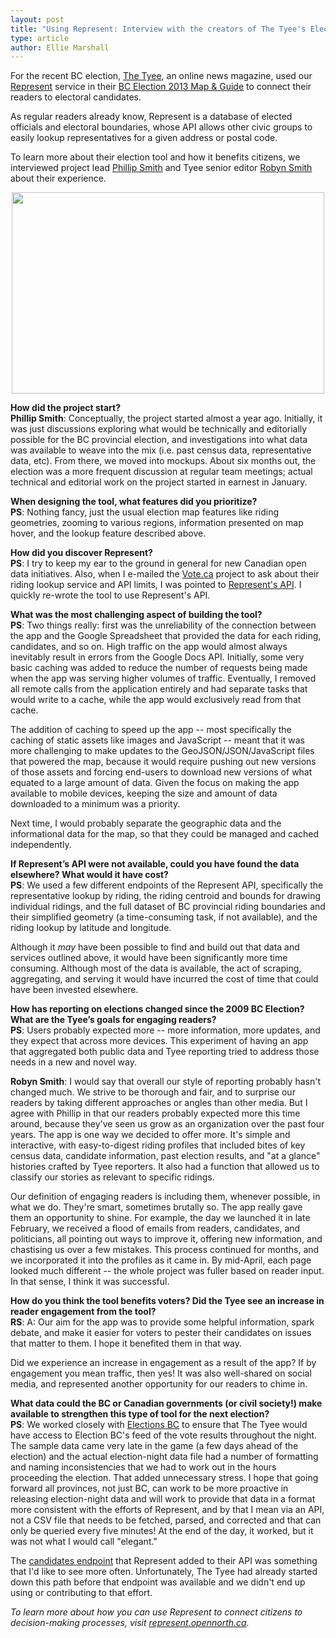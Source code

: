 ```yaml
---
layout: post
title: "Using Represent: Interview with the creators of The Tyee's Election Map"
type: article
author: Ellie Marshall
---
```

For the recent BC election, [The Tyee](http://www.thetyee.ca), an online news magazine, used our [Represent](http://represent.opennorth.ca) service in their [BC Election 2013 Map & Guide](http://election.thetyee.ca/) to connect their readers to electoral candidates.

As regular readers already know, Represent is a database of elected officials and electoral boundaries, whose API allows other civic groups to easily lookup representatives for a given address or postal code.

To learn more about their election tool and how it benefits citizens, we interviewed project lead [Phillip Smith](http://www.phillipadsmith.com/) and Tyee senior editor [Robyn Smith](http://thetyee.ca/Bios/Robyn_Smith/) about their experience.

<p style="text-align: center;"><img src="http://blog.opennorth.ca/img/blog/2013-06-20-the-tyee-map.jpg" width="500" height="322" alt=""></p>  

**How did the project start?** <br>
**Phillip Smith**: Conceptually, the project started almost a year ago. Initially, it was just discussions exploring what would be technically and editorially possible for the BC provincial election, and investigations into what data was available to weave into the mix (i.e. past census data, representative data, etc). From there, we moved into mockups. About six months out, the election was a more frequent discussion at regular team meetings; actual technical and editorial work on the project started in earnest in January. 

**When designing the tool, what features did you prioritize?**<br>
**PS**: Nothing fancy, just the usual election map features like riding geometries, zooming to various regions, information presented on map hover, and the lookup feature described above.

**How did you discover Represent?**<br>
**PS**: I try to keep my ear to the ground in general for new Canadian open data initiatives. Also, when I e-mailed the [Vote.ca](http://www.vote.ca) project to ask about their riding lookup service and API limits, I was pointed to [Represent's API](http://represent.opennorth.ca/API). I quickly re-wrote the tool to use Represent's API. 

**What was the most challenging aspect of building the tool?**<br>
**PS**: Two things really: first was the unreliability of the connection between the app and the Google Spreadsheet that provided the data for each riding, candidates, and so on. High traffic on the app would almost always inevitably result in errors from the Google Docs API. Initially, some very basic caching was added to reduce the number of requests being made when the app was serving higher volumes of traffic. Eventually, I removed all remote calls from the application entirely and had separate tasks that would write to a cache, while the app would exclusively read from that cache. 

The addition of caching to speed up the app -- most specifically the caching of static assets like images and JavaScript -- meant that it was more challenging to make updates to the GeoJSON/JSON/JavaScript files that powered the map, because it would require pushing out new versions of those assets and forcing end-users to download new versions of what equated to a large amount of data. Given the focus on making the app available to mobile devices, keeping the size and amount of data downloaded to a minimum was a priority.  

Next time, I would probably separate the geographic data and the informational data for the map, so that they could be managed and cached independently. 

**If Represent’s API were not available, could you have found the data elsewhere? What would it have cost?** <br>
**PS**: We used a few different endpoints of the Represent API, specifically the representative lookup by riding, the riding centroid and bounds for drawing individual ridings, and the full dataset of BC provincial riding boundaries and their simplified geometry (a time-consuming task, if not available), and the riding lookup by latitude and longitude. 

Although it *may* have been possible to find and build out that data and services outlined above, it would have been significantly more time consuming. Although most of the data is available, the act of scraping, aggregating, and serving it would have incurred the cost of time that could have been invested elsewhere.

**How has reporting on elections changed since the 2009 BC Election? What are the Tyee’s goals for engaging readers?**<br>
**PS**: Users probably expected more -- more information, more updates, and they expect that across more devices. This experiment of having an app that aggregated both public data and Tyee reporting tried to address those needs in a new and novel way.

**Robyn Smith**: I would say that overall our style of reporting probably hasn't changed much. We strive to be thorough and fair, and to surprise our readers by taking different approaches or angles than other media. But I agree with Phillip in that our readers probably expected more this time around, because they've seen us grow as an organization over the past four years. The app is one way we decided to offer more. It's simple and interactive, with easy-to-digest riding profiles that included bites of key census data, candidate information, past election results, and "at a glance" histories crafted by Tyee reporters. It also had a function that allowed us to classify our stories as relevant to specific ridings. 

Our definition of engaging readers is including them, whenever possible, in what we do. They're smart, sometimes brutally so. The app really gave them an opportunity to shine. For example, the day we launched it in late February, we received a flood of emails from readers, candidates, and politicians, all pointing out ways to improve it, offering new information, and chastising us over a few mistakes. This process continued for months, and we incorporated it into the profiles as it came in. By mid-April, each page looked much different -- the whole project was fuller based on reader input. In that sense, I think it was successful.

**How do you think the tool benefits voters? Did the Tyee see an increase in reader engagement from the tool?** <br>
**RS**: A: Our aim for the app was to provide some helpful information, spark debate, and make it easier for voters to pester their candidates on issues that matter to them. I hope it benefited them in that way. 

Did we experience an increase in engagement as a result of the app? If by engagement you mean traffic, then yes! It was also well-shared on social media, and represented another opportunity for our readers to chime in. 

**What data could the BC or Canadian governments (or civil society!) make available to strengthen this type of tool for the next election?**<br>
**PS**: We worked closely with [Elections BC](http://www.elections.bc.ca/) to ensure that The Tyee would have access to Election BC's feed of the vote results throughout the night. The sample data came very late in the game (a few days ahead of the election) and the actual election-night data file had a number of formatting and naming inconsistencies that we had to work out in the hours proceeding the election. That added unnecessary stress. I hope that going forward all provinces, not just BC, can work to be more proactive in releasing election-night data and will work to provide that data in a format more consistent with the efforts of Represent, and by that I mean via an API, not a CSV file that needs to be fetched, parsed, and corrected and that can only be queried every five minutes! At the end of the day, it worked, but it was not what I would call "elegant." 

The [candidates endpoint](http://represent.opennorth.ca/api/#election) that Represent added to their API was something that I'd like to see more often. Unfortunately, The Tyee had already started down this path before that endpoint was available and we didn't end up using or contributing to that effort. 


*To learn more about how you can use Represent to connect citizens to decision-making processes, visit [represent.opennorth.ca](http://represent.opennorth.ca).*